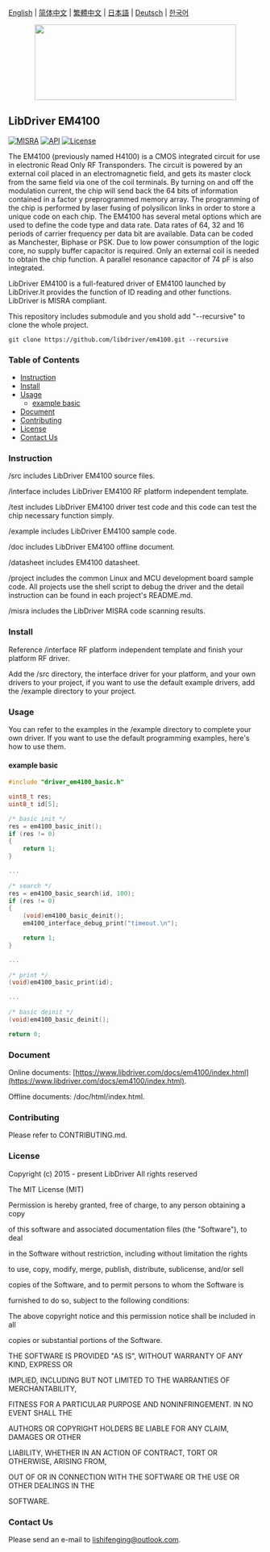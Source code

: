 [English](/README.md) | [ 简体中文](/README_zh-Hans.md) | [繁體中文](/README_zh-Hant.md) | [日本語](/README_ja.md) | [Deutsch](/README_de.md) | [한국어](/README_ko.md)

<div align=center>
<img src="/doc/image/logo.svg" width="400" height="150"/>
</div>

## LibDriver EM4100

[![MISRA](https://img.shields.io/badge/misra-compliant-brightgreen.svg)](/misra/README.md) [![API](https://img.shields.io/badge/api-reference-blue.svg)](https://www.libdriver.com/docs/em4100/index.html) [![License](https://img.shields.io/badge/license-MIT-brightgreen.svg)](/LICENSE)

The EM4100 (previously named H4100) is a CMOS integrated circuit for use in electronic Read Only RF Transponders. The circuit is powered by an external coil placed in an electromagnetic field, and gets its master clock from the same field via one of the coil terminals. By turning on and off the modulation current, the chip will send back the 64 bits of information contained in a factor y preprogrammed memory array. The programming of the chip is performed by laser fusing of polysilicon links in order to store a unique code on each chip. The EM4100 has several metal options which are used to define the code type and data rate. Data rates of 64, 32 and 16 periods of carrier frequency per data bit are available. Data can be coded as Manchester, Biphase or PSK. Due to low power consumption of the logic core, no supply buffer capacitor is required. Only an external coil is needed to obtain the chip function. A parallel resonance capacitor of 74 pF is also integrated. 

LibDriver EM4100 is a full-featured driver of EM4100 launched by LibDriver.It provides the function of ID reading and other functions. LibDriver is MISRA compliant.

This repository includes submodule and you shold add "--recursive" to clone the whole project.

```shell
git clone https://github.com/libdriver/em4100.git --recursive
```
### Table of Contents

  - [Instruction](#Instruction)
  - [Install](#Install)
  - [Usage](#Usage)
    - [example basic](#example-basic)
  - [Document](#Document)
  - [Contributing](#Contributing)
  - [License](#License)
  - [Contact Us](#Contact-Us)

### Instruction

/src includes LibDriver EM4100 source files.

/interface includes LibDriver EM4100 RF platform independent template.

/test includes LibDriver EM4100 driver test code and this code can test the chip necessary function simply.

/example includes LibDriver EM4100 sample code.

/doc includes LibDriver EM4100 offline document.

/datasheet includes EM4100 datasheet.

/project includes the common Linux and MCU development board sample code. All projects use the shell script to debug the driver and the detail instruction can be found in each project's README.md.

/misra includes the LibDriver MISRA code scanning results.

### Install

Reference /interface RF platform independent template and finish your platform RF driver.

Add the /src directory, the interface driver for your platform, and your own drivers to your project, if you want to use the default example drivers, add the /example directory to your project.

### Usage

You can refer to the examples in the /example directory to complete your own driver. If you want to use the default programming examples, here's how to use them.

#### example basic

```C
#include "driver_em4100_basic.h"

uint8_t res;
uint8_t id[5];

/* basic init */
res = em4100_basic_init();
if (res != 0)
{
    return 1;
}

...
    
/* search */
res = em4100_basic_search(id, 100);
if (res != 0)
{
    (void)em4100_basic_deinit();
    em4100_interface_debug_print("timeout.\n");

    return 1;
}

...
    
/* print */
(void)em4100_basic_print(id);

...
    
/* basic deinit */
(void)em4100_basic_deinit();

return 0;
```

### Document

Online documents: [https://www.libdriver.com/docs/em4100/index.html](https://www.libdriver.com/docs/em4100/index.html).

Offline documents: /doc/html/index.html.

### Contributing

Please refer to CONTRIBUTING.md.

### License

Copyright (c) 2015 - present LibDriver All rights reserved



The MIT License (MIT) 



Permission is hereby granted, free of charge, to any person obtaining a copy

of this software and associated documentation files (the "Software"), to deal

in the Software without restriction, including without limitation the rights

to use, copy, modify, merge, publish, distribute, sublicense, and/or sell

copies of the Software, and to permit persons to whom the Software is

furnished to do so, subject to the following conditions: 



The above copyright notice and this permission notice shall be included in all

copies or substantial portions of the Software. 



THE SOFTWARE IS PROVIDED "AS IS", WITHOUT WARRANTY OF ANY KIND, EXPRESS OR

IMPLIED, INCLUDING BUT NOT LIMITED TO THE WARRANTIES OF MERCHANTABILITY,

FITNESS FOR A PARTICULAR PURPOSE AND NONINFRINGEMENT. IN NO EVENT SHALL THE

AUTHORS OR COPYRIGHT HOLDERS BE LIABLE FOR ANY CLAIM, DAMAGES OR OTHER

LIABILITY, WHETHER IN AN ACTION OF CONTRACT, TORT OR OTHERWISE, ARISING FROM,

OUT OF OR IN CONNECTION WITH THE SOFTWARE OR THE USE OR OTHER DEALINGS IN THE

SOFTWARE. 

### Contact Us

Please send an e-mail to lishifenging@outlook.com.